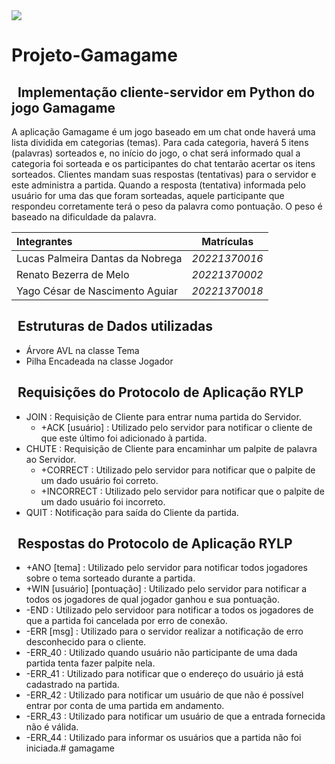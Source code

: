 <img src="https://img.shields.io/badge/Python-3776AB?style=for-the-badge&logo=python&logoColor=white%22/%3E" />

# Projeto-Gamagame

## &nbsp; Implementação cliente-servidor em Python do jogo Gamagame
A aplicação Gamagame é um jogo baseado em um chat onde haverá uma
lista dividida em categorias (temas). Para cada categoria, haverá 
5 itens (palavras) sorteados e, no início do jogo, o chat será 
informado qual a categoria foi sorteada e os participantes do chat
tentarão acertar os itens sorteados. Clientes mandam suas respostas
(tentativas) para o servidor e este administra a partida. Quando a 
resposta (tentativa) informada pelo usuário for uma das que foram 
sorteadas, aquele participante que respondeu corretamente terá o peso da 
palavra como pontuação. O peso é baseado na dificuldade da palavra.

|          Integrantes             |   Matrículas  |
|         :---                     |      ----     |
| Lucas Palmeira Dantas da Nobrega | *20221370016* |
| Renato Bezerra de Melo           | *20221370002* |
| Yago César de Nascimento Aguiar  | *20221370018* |

## &nbsp; Estruturas de Dados utilizadas 
  -  Árvore AVL na classe Tema
  -  Pilha Encadeada na classe Jogador

## &nbsp;  Requisições do Protocolo de Aplicação RYLP 
  - JOIN : Requisição de Cliente para entrar numa partida do Servidor. 
    - +ACK [usuário] : Utilizado pelo servidor para notificar o cliente de que este último foi adicionado à partida.
  - CHUTE : Requisição de Cliente para encaminhar um palpite de palavra ao Servidor.
    - +CORRECT : Utilizado pelo servidor para notificar que o palpite de um dado usuário foi correto.
    - +INCORRECT : Utilizado pelo servidor para notificar que o palpite de um dado usuário foi incorreto.
  - QUIT : Notificação para saída do Cliente da partida. 

## &nbsp; Respostas do Protocolo de Aplicação RYLP
  - +ANO [tema] : Utilizado pelo servidor para notificar todos jogadores sobre o tema sorteado durante a partida.
  - +WIN [usuário] [pontuação] : Utilizado pelo servidor para notificar a todos os jogadores de qual jogador ganhou e sua pontuação.
  - -END : Utilizado pelo servidoor para notificar a todos os jogadores de que a partida foi cancelada por erro de conexão.
  - -ERR [msg] : Utilizado para o servidor realizar a notificação de erro desconhecido para o cliente.
  - -ERR_40 : Utilizado quando usuário não participante de uma dada partida tenta fazer palpite nela.
  - -ERR_41 : Utilizado para notificar que o endereço do usuário já está cadastrado na partida.
  - -ERR_42 : Utilizado para notificar um usuário de que não é possível entrar por conta de uma partida em andamento.
  - -ERR_43 : Utilizado para notificar um usuário de que a entrada fornecida não é válida.
  - -ERR_44 : Utilizado para informar os usuários que a partida não foi iniciada.# gamagame
